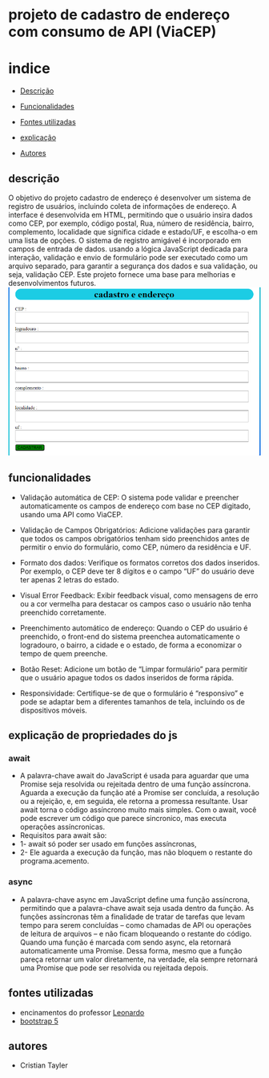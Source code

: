 # projeto de cadastro de endereço com consumo de API (ViaCEP)

# indice

* [Descrição](#descri%C3%A7%C3%A3o)

* [Funcionalidades](#funcionalidades)

* [Fontes utilizadas ](#fontes-utilizadas)

* [explicação](#explicação-de-propriedades-do-js)

* [Autores](#autores)

## descrição
O objetivo do projeto cadastro de endereço é desenvolver um sistema de registro de usuários, incluindo coleta de informações de endereço. A interface é desenvolvida em HTML, permitindo que o usuário insira dados como CEP, por exemplo, código postal, Rua, número de residência, bairro, complemento, localidade que significa cidade e estado/UF, e escolha-o em uma lista de opções. O sistema de registro amigável é incorporado em campos de entrada de dados. usando a lógica JavaScript dedicada para interação, validação e envio de formulário pode ser executado como um arquivo separado, para garantir a segurança dos dados e sua validação, ou seja, validação CEP. Este projeto fornece uma base para melhorias e desenvolvimentos futuros.
![print do projeto](foto_para_projeto_form_cad_endereco.png)
## funcionalidades
* Validação automática de CEP: O sistema pode validar e preencher automaticamente os campos de endereço com base no CEP digitado, usando uma API como ViaCEP.

* Validação de Campos Obrigatórios: Adicione validações para garantir que todos os campos obrigatórios tenham sido preenchidos antes de permitir o envio do formulário, como CEP, número da residência e UF.

* Formato dos dados: Verifique os formatos corretos dos dados inseridos. Por exemplo, o CEP deve ter 8 dígitos e o campo “UF” do usuário deve ter apenas 2 letras do estado.

* Visual Error Feedback: Exibir feedback visual, como mensagens de erro ou a cor vermelha para destacar os campos caso o usuário não tenha preenchido corretamente.

* Preenchimento automático de endereço: Quando o CEP do usuário é preenchido, o front-end do sistema preenchea automaticamente o logradouro, o bairro, a cidade e o estado, de forma a economizar o tempo de quem preenche.

* Botão Reset: Adicione um botão de “Limpar formulário” para permitir que o usuário apague todos os dados inseridos de forma rápida.

* Responsividade: Certifique-se de que o formulário é “responsivo” e pode se adaptar bem a diferentes tamanhos de tela, incluindo os de dispositivos móveis.

## explicação de propriedades do js
### await
* A palavra-chave await do JavaScript é usada para aguardar que uma Promise seja resolvida ou rejeitada dentro de uma função assíncrona. Aguarda a execução da função até a Promise ser concluída, a resolução ou a rejeição, e, em seguida, ele retorna a promessa resultante. Usar await torna o código assíncrono muito mais simples. Com o await, você pode escrever um código que parece sincronico, mas executa operações assíncronicas.
* Requisitos para await são: 
* 1- await só poder ser usado em funções assíncronas, 
* 2- Ele aguarda a execução da função, mas não bloquem o restante do programa.acemento.

### async
* A palavra-chave async em JavaScript define uma função assíncrona, permitindo que a palavra-chave await seja usada dentro da função. As funções assíncronas têm a finalidade de tratar de tarefas que levam tempo para serem concluídas – como chamadas de API ou operações de leitura de arquivos – e não ficam bloqueando o restante do código. Quando uma função é marcada com sendo async, ela retornará automaticamente uma Promise. Dessa forma, mesmo que a função pareça retornar um valor diretamente, na verdade, ela sempre retornará uma Promise que pode ser resolvida ou rejeitada depois.

## fontes utilizadas
* encinamentos do professor [Leonardo](https://github.com/leonardorochamarista)
* [bootstrap 5](https://getbootstrap.com/)

## autores
* Cristian Tayler